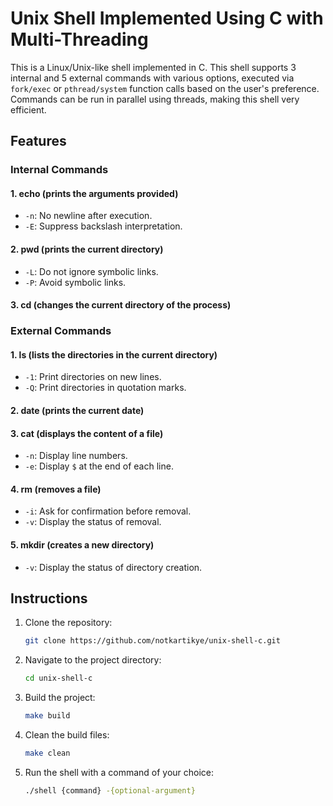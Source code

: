 # Unix Shell Implemented Using C with Multi-Threading

This is a Linux/Unix-like shell implemented in C. This shell supports 3 internal and 5 external commands with various options, executed via `fork/exec` or `pthread/system` function calls based on the user's preference. Commands can be run in parallel using threads, making this shell very efficient.

## Features

### Internal Commands

#### 1. echo (prints the arguments provided)
  - `-n`: No newline after execution.
  - `-E`: Suppress backslash interpretation.

#### 2. pwd (prints the current directory)
- `-L`: Do not ignore symbolic links.
- `-P`: Avoid symbolic links.

#### 3. cd (changes the current directory of the process)

### External Commands

#### 1. ls (lists the directories in the current directory)
- `-1`: Print directories on new lines.
- `-Q`: Print directories in quotation marks.

#### 2. date (prints the current date)

#### 3. cat (displays the content of a file)
- `-n`: Display line numbers.
- `-e`: Display `$` at the end of each line.

#### 4. rm (removes a file)
- `-i`: Ask for confirmation before removal.
- `-v`: Display the status of removal.

#### 5. mkdir (creates a new directory)
  - `-v`: Display the status of directory creation.

## Instructions
1. Clone the repository:

    ```bash
    git clone https://github.com/notkartikye/unix-shell-c.git
    ```

2. Navigate to the project directory:
    ```bash
    cd unix-shell-c
    ```
3. Build the project:
    ```bash
    make build
    ```
4. Clean the build files:
    ```bash
    make clean
    ```
5. Run the shell with a command of your choice:
    ```bash
    ./shell {command} -{optional-argument}
    ```
